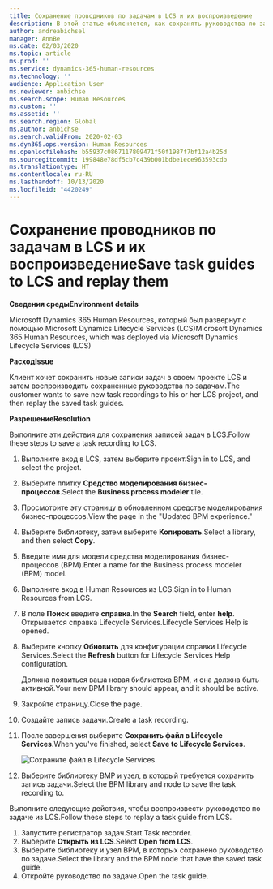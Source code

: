 ```yaml
---
title: Сохранение проводников по задачам в LCS и их воспроизведение
description: В этой статье объясняется, как сохранять руководства по задачам в Microsoft Dynamics Lifecycle Services (LCS) и затем воспроизводить их.
author: andreabichsel
manager: AnnBe
ms.date: 02/03/2020
ms.topic: article
ms.prod: ''
ms.service: dynamics-365-human-resources
ms.technology: ''
audience: Application User
ms.reviewer: anbichse
ms.search.scope: Human Resources
ms.custom: ''
ms.assetid: ''
ms.search.region: Global
ms.author: anbichse
ms.search.validFrom: 2020-02-03
ms.dyn365.ops.version: Human Resources
ms.openlocfilehash: b55937c0867117809471f50f1987f7bf12a4b25d
ms.sourcegitcommit: 199848e78df5cb7c439b001bdbe1ece963593cdb
ms.translationtype: HT
ms.contentlocale: ru-RU
ms.lasthandoff: 10/13/2020
ms.locfileid: "4420249"
---
```

# <a name="save-task-guides-to-lcs-and-replay-them"></a><span data-ttu-id="cb5d0-103">Сохранение проводников по задачам в LCS и их воспроизведение</span><span class="sxs-lookup"><span data-stu-id="cb5d0-103">Save task guides to LCS and replay them</span></span>

<span data-ttu-id="cb5d0-104">**Сведения среды**</span><span class="sxs-lookup"><span data-stu-id="cb5d0-104">**Environment details**</span></span> 

<span data-ttu-id="cb5d0-105">Microsoft Dynamics 365 Human Resources, который был развернут с помощью Microsoft Dynamics Lifecycle Services (LCS)</span><span class="sxs-lookup"><span data-stu-id="cb5d0-105">Microsoft Dynamics 365 Human Resources, which was deployed via Microsoft Dynamics Lifecycle Services (LCS)</span></span>

<span data-ttu-id="cb5d0-106">**Расход**</span><span class="sxs-lookup"><span data-stu-id="cb5d0-106">**Issue**</span></span>

<span data-ttu-id="cb5d0-107">Клиент хочет сохранить новые записи задач в своем проекте LCS и затем воспроизводить сохраненные руководства по задачам.</span><span class="sxs-lookup"><span data-stu-id="cb5d0-107">The customer wants to save new task recordings to his or her LCS project, and then replay the saved task guides.</span></span>

<span data-ttu-id="cb5d0-108">**Разрешение**</span><span class="sxs-lookup"><span data-stu-id="cb5d0-108">**Resolution**</span></span>

<span data-ttu-id="cb5d0-109">Выполните эти действия для сохранения записей задач в LCS.</span><span class="sxs-lookup"><span data-stu-id="cb5d0-109">Follow these steps to save a task recording to LCS.</span></span>

1. <span data-ttu-id="cb5d0-110">Выполните вход в LCS, затем выберите проект.</span><span class="sxs-lookup"><span data-stu-id="cb5d0-110">Sign in to LCS, and select the project.</span></span>
2. <span data-ttu-id="cb5d0-111">Выберите плитку **Средство моделирования бизнес-процессов**.</span><span class="sxs-lookup"><span data-stu-id="cb5d0-111">Select the **Business process modeler** tile.</span></span>
3. <span data-ttu-id="cb5d0-112">Просмотрите эту страницу в обновленном средстве моделирования бизнес-процессов.</span><span class="sxs-lookup"><span data-stu-id="cb5d0-112">View the page in the "Updated BPM experience."</span></span>
4. <span data-ttu-id="cb5d0-113">Выберите библиотеку, затем выберите **Копировать**.</span><span class="sxs-lookup"><span data-stu-id="cb5d0-113">Select a library, and then select **Copy**.</span></span>
5. <span data-ttu-id="cb5d0-114">Введите имя для модели средства моделирования бизнес-процессов (BPM).</span><span class="sxs-lookup"><span data-stu-id="cb5d0-114">Enter a name for the Business process modeler (BPM) model.</span></span>
6. <span data-ttu-id="cb5d0-115">Выполните вход в Human Resources из LCS.</span><span class="sxs-lookup"><span data-stu-id="cb5d0-115">Sign in to Human Resources from LCS.</span></span>
7. <span data-ttu-id="cb5d0-116">В поле **Поиск** введите **справка**.</span><span class="sxs-lookup"><span data-stu-id="cb5d0-116">In the **Search** field, enter **help**.</span></span> <span data-ttu-id="cb5d0-117">Открывается справка Lifecycle Services.</span><span class="sxs-lookup"><span data-stu-id="cb5d0-117">Lifecycle Services Help is opened.</span></span>
8. <span data-ttu-id="cb5d0-118">Выберите кнопку **Обновить** для конфигурации справки Lifecycle Services.</span><span class="sxs-lookup"><span data-stu-id="cb5d0-118">Select the **Refresh** button for Lifecycle Services Help configuration.</span></span>

    <span data-ttu-id="cb5d0-119">Должна появиться ваша новая библиотека BPM, и она должна быть активной.</span><span class="sxs-lookup"><span data-stu-id="cb5d0-119">Your new BPM library should appear, and it should be active.</span></span>

9. <span data-ttu-id="cb5d0-120">Закройте страницу.</span><span class="sxs-lookup"><span data-stu-id="cb5d0-120">Close the page.</span></span>
10. <span data-ttu-id="cb5d0-121">Создайте запись задачи.</span><span class="sxs-lookup"><span data-stu-id="cb5d0-121">Create a task recording.</span></span>
11. <span data-ttu-id="cb5d0-122">После завершения выберите **Сохранить файл в Lifecycle Services**.</span><span class="sxs-lookup"><span data-stu-id="cb5d0-122">When you've finished, select **Save to Lifecycle Services**.</span></span>

    ![Сохраните файл в Lifecycle Services.](media/task-guides.png)

12. <span data-ttu-id="cb5d0-124">Выберите библиотеку BMP и узел, в который требуется сохранить запись задачи.</span><span class="sxs-lookup"><span data-stu-id="cb5d0-124">Select the BPM library and node to save the task recording to.</span></span>

<span data-ttu-id="cb5d0-125">Выполните следующие действия, чтобы воспроизвести руководство по задаче из LCS.</span><span class="sxs-lookup"><span data-stu-id="cb5d0-125">Follow these steps to replay a task guide from LCS.</span></span>

1. <span data-ttu-id="cb5d0-126">Запустите регистратор задач.</span><span class="sxs-lookup"><span data-stu-id="cb5d0-126">Start Task recorder.</span></span>
2. <span data-ttu-id="cb5d0-127">Выберите **Открыть из LCS**.</span><span class="sxs-lookup"><span data-stu-id="cb5d0-127">Select **Open from LCS**.</span></span>
3. <span data-ttu-id="cb5d0-128">Выберите библиотеку и узел BPM, в которых сохранено руководство по задаче.</span><span class="sxs-lookup"><span data-stu-id="cb5d0-128">Select the library and the BPM node that have the saved task guide.</span></span>
4. <span data-ttu-id="cb5d0-129">Откройте руководство по задаче.</span><span class="sxs-lookup"><span data-stu-id="cb5d0-129">Open the task guide.</span></span>
